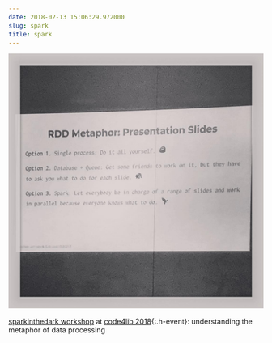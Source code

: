 ```yaml
---
date: 2018-02-13 15:06:29.972000
slug: spark
title: spark
---
```

![slide from the sparkinthedark workshop](/images/27877835_967203130105292_880452473020481536_n.jpg)

[sparkinthedark workshop](https://github.com/spark4lib/code4lib2018/) at [code4lib 2018](http://2018.code4lib.org){:.h-event}: understanding the metaphor of data processing
